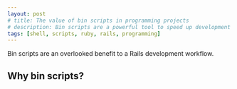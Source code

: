 ```yaml
---
layout: post
# title: The value of bin scripts in programming projects
# description: Bin scripts are a powerful tool to speed up development and onboarding. They act as living documentation, and make complicated commands very simple. 
tags: [shell, scripts, ruby, rails, programming]
---
```


Bin scripts are an overlooked benefit to a Rails development workflow.

## Why bin scripts?

